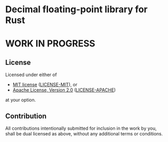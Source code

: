 # Decimal floating-point library for Rust

# WORK IN PROGRESS

## License

Licensed under either of

- [MIT license](https://opensource.org/licenses/MIT) ([LICENSE-MIT](https://github.com/wisbery/dfpl/blob/main/LICENSE-MIT)), or
- [Apache License, Version 2.0](https://www.apache.org/licenses/LICENSE-2.0) ([LICENSE-APACHE](https://github.com/wisbery/dfpl/blob/main/LICENSE-APACHE))

at your option.

## Contribution

All contributions intentionally submitted for inclusion in the work by you,
shall be dual licensed as above, without any additional terms or conditions.


